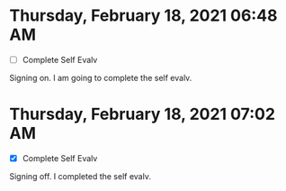 # Thursday, February 18, 2021 06:48 AM
- [ ] Complete Self Evalv

Signing on. I am going to complete the self evalv.

# Thursday, February 18, 2021 07:02 AM
- [X] Complete Self Evalv

Signing off. I completed the self evalv.

